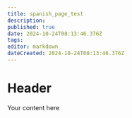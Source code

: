```yaml
---
title: spanish_page_test
description: 
published: true
date: 2024-10-24T08:13:46.376Z
tags: 
editor: markdown
dateCreated: 2024-10-24T08:13:46.376Z
---
```


# Header
Your content here
